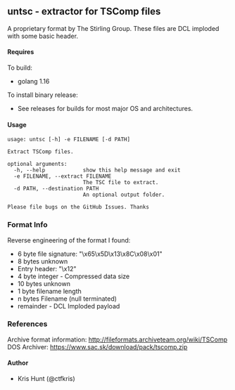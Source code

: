 ## untsc - extractor for TSComp files

A proprietary format by The Stirling Group. These files 
are DCL imploded with some basic header.

#### Requires

To build:
 - golang 1.16

To install binary release:
 - See releases for builds for most major OS and architectures.

#### Usage

```shell
usage: untsc [-h] -e FILENAME [-d PATH]

Extract TSComp files.

optional arguments:
  -h, --help            show this help message and exit
  -e FILENAME, --extract FILENAME
                        The TSC file to extract.
  -d PATH, --destination PATH
                        An optional output folder.

Please file bugs on the GitHub Issues. Thanks
```

### Format Info
Reverse engineering of the format I found:

- 6 byte file signature: "\x65\x5D\x13\x8C\x08\x01"
- 8 bytes unknown
- Entry header: "\x12"
- 4 byte integer - Compressed data size
- 10 bytes unknown
- 1 byte filename length
- n bytes Filename (null terminated)
- remainder - DCL Imploded payload

### References
Archive format information: http://fileformats.archiveteam.org/wiki/TSComp
DOS Archiver: https://www.sac.sk/download/pack/tscomp.zip

#### Author

- Kris Hunt (@ctfkris)